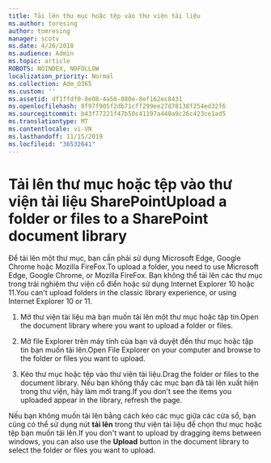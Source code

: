 ```yaml
---
title: Tải lên thư mục hoặc tệp vào thư viện tài liệu
ms.author: toresing
author: tomresing
manager: scotv
ms.date: 4/26/2018
ms.audience: Admin
ms.topic: article
ROBOTS: NOINDEX, NOFOLLOW
localization_priority: Normal
ms.collection: Adm_O365
ms.custom: ''
ms.assetid: df1ffdf0-8e08-4a56-880e-8ef162ec8431
ms.openlocfilehash: 8f97f905f2db71cff299ee27d78138f254ed32f6
ms.sourcegitcommit: b43f77221f47b50c41197a448a9c26c423ce1ad5
ms.translationtype: MT
ms.contentlocale: vi-VN
ms.lasthandoff: 11/15/2019
ms.locfileid: "36532641"
---
```

# <a name="upload-a-folder-or-files-to-a-sharepoint-document-library"></a><span data-ttu-id="41ffb-102">Tải lên thư mục hoặc tệp vào thư viện tài liệu SharePoint</span><span class="sxs-lookup"><span data-stu-id="41ffb-102">Upload a folder or files to a SharePoint document library</span></span>

<span data-ttu-id="41ffb-103">Để tải lên một thư mục, bạn cần phải sử dụng Microsoft Edge, Google Chrome hoặc Mozilla FireFox.</span><span class="sxs-lookup"><span data-stu-id="41ffb-103">To upload a folder, you need to use Microsoft Edge, Google Chrome, or Mozilla FireFox.</span></span> <span data-ttu-id="41ffb-104">Bạn không thể tải lên các thư mục trong trải nghiệm thư viện cổ điển hoặc sử dụng Internet Explorer 10 hoặc 11.</span><span class="sxs-lookup"><span data-stu-id="41ffb-104">You can't upload folders in the classic library experience, or using Internet Explorer 10 or 11.</span></span>
  
1. <span data-ttu-id="41ffb-105">Mở thư viện tài liệu mà bạn muốn tải lên một thư mục hoặc tập tin.</span><span class="sxs-lookup"><span data-stu-id="41ffb-105">Open the document library where you want to upload a folder or files.</span></span>
    
2. <span data-ttu-id="41ffb-106">Mở file Explorer trên máy tính của bạn và duyệt đến thư mục hoặc tập tin bạn muốn tải lên.</span><span class="sxs-lookup"><span data-stu-id="41ffb-106">Open File Explorer on your computer and browse to the folder or files you want to upload.</span></span>
    
3. <span data-ttu-id="41ffb-107">Kéo thư mục hoặc tệp vào thư viện tài liệu.</span><span class="sxs-lookup"><span data-stu-id="41ffb-107">Drag the folder or files to the document library.</span></span> <span data-ttu-id="41ffb-108">Nếu bạn không thấy các mục bạn đã tải lên xuất hiện trong thư viện, hãy làm mới trang.</span><span class="sxs-lookup"><span data-stu-id="41ffb-108">If you don't see the items you uploaded appear in the library, refresh the page.</span></span> 
    
<span data-ttu-id="41ffb-109">Nếu bạn không muốn tải lên bằng cách kéo các mục giữa các cửa sổ, bạn cũng có thể sử dụng nút **tải lên** trong thư viện tài liệu để chọn thư mục hoặc tệp bạn muốn tải lên.</span><span class="sxs-lookup"><span data-stu-id="41ffb-109">If you don't want to upload by dragging items between windows, you can also use the **Upload** button in the document library to select the folder or files you want to upload.</span></span> 
  

